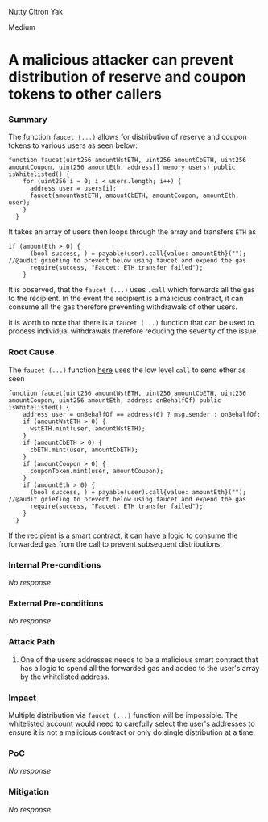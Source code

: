 Nutty Citron Yak

Medium

# A malicious attacker can prevent distribution of reserve and coupon tokens to other callers

### Summary

The function `faucet (...)` allows for distribution of reserve and coupon tokens to various users as seen below: 
```solidity
function faucet(uint256 amountWstETH, uint256 amountCbETH, uint256 amountCoupon, uint256 amountEth, address[] memory users) public isWhitelisted() {
    for (uint256 i = 0; i < users.length; i++) {
      address user = users[i];
      faucet(amountWstETH, amountCbETH, amountCoupon, amountEth, user);
    }
  }
```
It takes an array of users then loops through the array and transfers `ETH` as 
```solidity
if (amountEth > 0) {
      (bool success, ) = payable(user).call{value: amountEth}(""); //@audit griefing to prevent below using faucet and expend the gas
      require(success, "Faucet: ETH transfer failed");
    }
```
It is observed, that the `faucet (...)` uses `.call` which forwards all the gas to the recipient. In the event the recipient is a malicious contract, it can consume all the gas therefore preventing withdrawals of other users. 

It is worth to note that there is a `faucet (...)` function that can be used to process individual withdrawals therefore reducing the severity of the issue. 

### Root Cause

The `faucet (...)` function [here](https://github.com/sherlock-audit/2024-12-plaza-finance/blob/main/plaza-evm/src/Faucet.sol#L71) uses the low level `call` to send ether as seen 
```solidity
function faucet(uint256 amountWstETH, uint256 amountCbETH, uint256 amountCoupon, uint256 amountEth, address onBehalfOf) public isWhitelisted() {
    address user = onBehalfOf == address(0) ? msg.sender : onBehalfOf;
    if (amountWstETH > 0) {
      wstETH.mint(user, amountWstETH);
    }
    if (amountCbETH > 0) {
      cbETH.mint(user, amountCbETH);
    }
    if (amountCoupon > 0) {
      couponToken.mint(user, amountCoupon);
    }
    if (amountEth > 0) {
      (bool success, ) = payable(user).call{value: amountEth}(""); //@audit griefing to prevent below using faucet and expend the gas
      require(success, "Faucet: ETH transfer failed");
    }
  }
```
If the recipient is a smart contract, it can have a logic to consume the forwarded gas from the call to prevent subsequent distributions.

### Internal Pre-conditions

_No response_

### External Pre-conditions

_No response_

### Attack Path

1. One of the users addresses needs to be a malicious smart contract that has a logic to spend all the forwarded gas and added to the user's array by the whitelisted address.

### Impact

Multiple distribution via `faucet (...)` function will be impossible. The whitelisted account would need to carefully select the user's addresses to ensure it is not a malicious contract or only do single distribution at a time. 

### PoC

_No response_

### Mitigation

_No response_